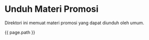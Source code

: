 # Unduh Materi Promosi

Direktori ini memuat materi promosi yang dapat diunduh oleh umum.

{{ page.path }}
